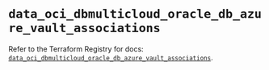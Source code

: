 # `data_oci_dbmulticloud_oracle_db_azure_vault_associations`

Refer to the Terraform Registry for docs: [`data_oci_dbmulticloud_oracle_db_azure_vault_associations`](https://registry.terraform.io/providers/oracle/oci/7.19.0/docs/data-sources/dbmulticloud_oracle_db_azure_vault_associations).
